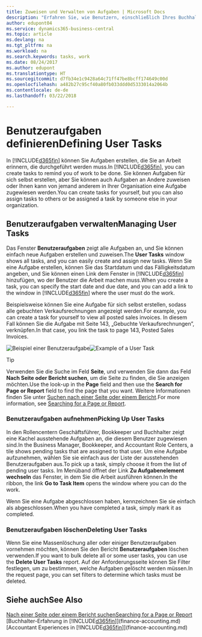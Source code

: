 ```yaml
---
title: Zuweisen und Verwalten von Aufgaben | Microsoft Docs
description: "Erfahren Sie, wie Benutzern, einschließlich Ihres Buchhalters, Aufgaben in  Business Central zugewiesen werden"
author: edupont04
ms.service: dynamics365-business-central
ms.topic: article
ms.devlang: na
ms.tgt_pltfrm: na
ms.workload: na
ms.search.keywords: tasks, work
ms.date: 08/24/2017
ms.author: edupont
ms.translationtype: HT
ms.sourcegitcommit: d7fb34e1c9428a64c71ff47be8bcff174649c00d
ms.openlocfilehash: a482b27c95cf40a80fb033ddd0d5333014a2064b
ms.contentlocale: de-de
ms.lasthandoff: 03/22/2018

---
```

# <a name="defining-user-tasks"></a><span data-ttu-id="58d22-103">Benutzeraufgaben definieren</span><span class="sxs-lookup"><span data-stu-id="58d22-103">Defining User Tasks</span></span>
<span data-ttu-id="58d22-104">In [!INCLUDE[d365fin](includes/d365fin_md.md)] können Sie Aufgaben erstellen, die Sie an Arbeit erinnern, die durchgeführt werden muss.</span><span class="sxs-lookup"><span data-stu-id="58d22-104">In [!INCLUDE[d365fin](includes/d365fin_md.md)], you can create tasks to remind you of work to be done.</span></span> <span data-ttu-id="58d22-105">Sie können Aufgaben für sich selbst erstellen, aber Sie können auch Aufgaben an Andere zuweisen oder Ihnen kann von jemand anderem in Ihrer Organisation eine Aufgabe zugewiesen werden.</span><span class="sxs-lookup"><span data-stu-id="58d22-105">You can create tasks for yourself, but you can also assign tasks to others or be assigned a task by someone else in your organization.</span></span>  

## <a name="managing-user-tasks"></a><span data-ttu-id="58d22-106">Benutzeraufgaben verwalten</span><span class="sxs-lookup"><span data-stu-id="58d22-106">Managing User Tasks</span></span>
<span data-ttu-id="58d22-107">Das Fenster **Benutzeraufgaben** zeigt alle Aufgaben an, und Sie können einfach neue Aufgaben erstellen und zuweisen.</span><span class="sxs-lookup"><span data-stu-id="58d22-107">The **User Tasks** window shows all tasks, and you can easily create and assign new tasks.</span></span> <span data-ttu-id="58d22-108">Wenn Sie eine Aufgabe erstellen, können Sie das Startdatum und das Fälligkeitsdatum angeben, und Sie können einen Link dem Fenster in [!INCLUDE[d365fin](includes/d365fin_md.md)] hinzufügen, wo der Benutzer die Arbeit machen muss.</span><span class="sxs-lookup"><span data-stu-id="58d22-108">When you create a task, you can specify the start date and due date, and you can add a link to the window in [!INCLUDE[d365fin](includes/d365fin_md.md)] where the user must do the work.</span></span>  

<span data-ttu-id="58d22-109">Beispielsweise können Sie eine Aufgabe für sich selbst erstellen, sodass alle gebuchten Verkaufsrechnungen angezeigt werden.</span><span class="sxs-lookup"><span data-stu-id="58d22-109">For example, you can create a task for yourself to view all posted sales invoices.</span></span> <span data-ttu-id="58d22-110">In diesem Fall können Sie die Aufgabe mit Seite 143, „Gebuchte Verkaufsrechnungen”, verknüpfen.</span><span class="sxs-lookup"><span data-stu-id="58d22-110">In that case, you link the task to page 143, Posted Sales Invoices.</span></span>  

<span data-ttu-id="58d22-111">![Beispiel einer Benutzeraufgabe](media/across-user-tasks/sample-user-task.png "Beispiel einer Benutzeraufgabe")</span><span class="sxs-lookup"><span data-stu-id="58d22-111">![Example of a User Task](media/across-user-tasks/sample-user-task.png "Example of a user task")</span></span>

> [!TIP]  
>  <span data-ttu-id="58d22-112">Verwenden Sie die Suche im Feld **Seite**, und verwenden Sie dann das Feld **Nach Seite oder Bericht suchen**, um die Seite zu finden, die Sie anzeigen möchten.</span><span class="sxs-lookup"><span data-stu-id="58d22-112">Use the look-up in the **Page** field and then use the **Search for Page or Report** field to find the page that you want.</span></span> <span data-ttu-id="58d22-113">Weitere Informationen finden Sie unter [Suchen nach einer Seite oder einem Bericht](ui-search.md).</span><span class="sxs-lookup"><span data-stu-id="58d22-113">For more information, see [Searching for a Page or Report](ui-search.md).</span></span>  

### <a name="picking-up-user-tasks"></a><span data-ttu-id="58d22-114">Benutzeraufgaben aufnehmen</span><span class="sxs-lookup"><span data-stu-id="58d22-114">Picking Up User Tasks</span></span>
<span data-ttu-id="58d22-115">In den Rollencentern Geschäftsführer, Bookkeeper und Buchhalter zeigt eine Kachel ausstehende Aufgaben an, die diesem Benutzer zugewiesen sind.</span><span class="sxs-lookup"><span data-stu-id="58d22-115">In the Business Manager, Bookkeeper, and Accountant Role Centers, a tile shows pending tasks that are assigned to that user.</span></span> <span data-ttu-id="58d22-116">Um eine Aufgabe aufzunehmen, wählen Sie sie einfach aus der Liste der ausstehenden Benutzeraufgaben aus.</span><span class="sxs-lookup"><span data-stu-id="58d22-116">To pick up a task, simply choose it from the list of pending user tasks.</span></span> <span data-ttu-id="58d22-117">Im Menüband öffnet der Link **Zu Aufgabenelement wechseln** das Fenster, in dem Sie die Arbeit ausführen können.</span><span class="sxs-lookup"><span data-stu-id="58d22-117">In the ribbon, the link **Go to Task Item** opens the window where you can do the work.</span></span>  

<span data-ttu-id="58d22-118">Wenn Sie eine Aufgabe abgeschlossen haben, kennzeichnen Sie sie einfach als abgeschlossen.</span><span class="sxs-lookup"><span data-stu-id="58d22-118">When you have completed a task, simply mark it as completed.</span></span>  

### <a name="deleting-user-tasks"></a><span data-ttu-id="58d22-119">Benutzeraufgaben löschen</span><span class="sxs-lookup"><span data-stu-id="58d22-119">Deleting User Tasks</span></span>
<span data-ttu-id="58d22-120">Wenn Sie eine Massenlöschung aller oder einiger Benutzeraufgaben vornehmen möchten, können Sie den Bericht **Benutzeraufgaben** löschen verwenden.</span><span class="sxs-lookup"><span data-stu-id="58d22-120">If you want to bulk delete all or some user tasks, you can use the **Delete User Tasks** report.</span></span> <span data-ttu-id="58d22-121">Auf der Anforderungsseite können Sie Filter festlegen, um zu bestimmen, welche Aufgaben gelöscht werden müssen.</span><span class="sxs-lookup"><span data-stu-id="58d22-121">In the request page, you can set filters to determine which tasks must be deleted.</span></span>  

## <a name="see-also"></a><span data-ttu-id="58d22-122">Siehe auch</span><span class="sxs-lookup"><span data-stu-id="58d22-122">See Also</span></span>
[<span data-ttu-id="58d22-123">Nach einer Seite oder einem Bericht suchen</span><span class="sxs-lookup"><span data-stu-id="58d22-123">Searching for a Page or Report</span></span>](ui-search.md)  
<span data-ttu-id="58d22-124">[Buchhalter-Erfahrung in [!INCLUDE[d365fin](includes/d365fin_md.md)]](finance-accounting.md)</span><span class="sxs-lookup"><span data-stu-id="58d22-124">[Accountant Experiences in [!INCLUDE[d365fin](includes/d365fin_md.md)]](finance-accounting.md)</span></span>  

